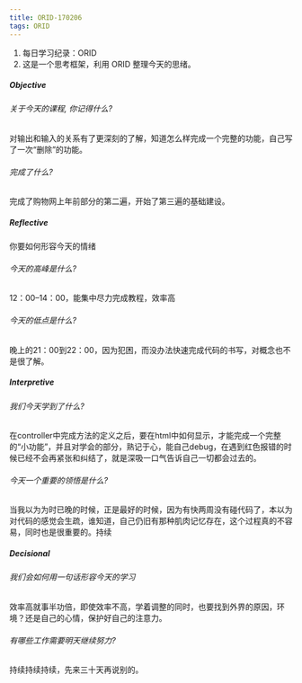 ```yaml
---
title: ORID-170206
tags: ORID
---
```


1. 每日学习纪录：ORID
2. 这是一个思考框架，利用 ORID 整理今天的思绪。

##### Objective

###### 关于今天的课程, 你记得什么?

对输出和输入的关系有了更深刻的了解，知道怎么样完成一个完整的功能，自己写了一次“删除”的功能。

###### 完成了什么?

完成了购物网上年前部分的第二遍，开始了第三遍的基础建设。

##### Reflective

你要如何形容今天的情绪

###### 今天的高峰是什么?

12：00–14：00，能集中尽力完成教程，效率高

###### 今天的低点是什么?

晚上的21：00到22：00，因为犯困，而没办法快速完成代码的书写，对概念也不是很了解。

##### Interpretive

###### 我们今天学到了什么?

在controller中完成方法的定义之后，要在html中如何显示，才能完成一个完整的“小功能”，并且对学会的部分，熟记于心，能自己debug，在遇到红色报错的时候已经不会再紧张和纠结了，就是深吸一口气告诉自己一切都会过去的。

###### 今天一个重要的领悟是什么?

当我以为为时已晚的时候，正是最好的时候，因为有快两周没有碰代码了，本以为对代码的感觉会生疏，谁知道，自己仍旧有那种肌肉记忆存在，这个过程真的不容易，同时也是很重要的。持续

##### Decisional

###### 我们会如何用一句话形容今天的学习

效率高就事半功倍，即使效率不高，学着调整的同时，也要找到外界的原因，环境？还是自己的心情，保护好自己的注意力。

###### 有哪些工作需要明天继续努力?

持续持续持续，先来三十天再说别的。

